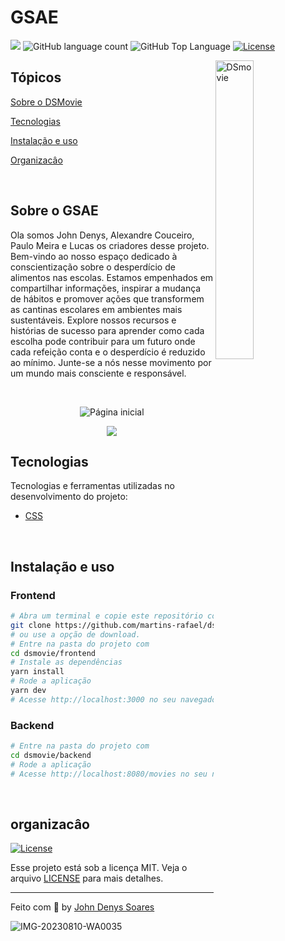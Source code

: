# GSAE

<p>
  <img src="https://img.shields.io/badge/made%20by-John%20Denys%20Soares-793ef9?style=flat-square">
  <img alt="GitHub language count" src="https://user-images.githubusercontent.com/105563572/216619749-510f88a3-8c96-4816-9ff5-e0fafe85ed4b.svg">
  <img alt="GitHub Top Language" src="https://user-images.githubusercontent.com/105563572/216620555-a3cee9f6-5f1f-48b7-9c0a-35140a413dbb.svg">
  <a href="https://opensource.org/licenses/MIT">
    <img alt="License" src="https://user-images.githubusercontent.com/105563572/216620974-e37e4cb0-6fd0-4005-8a43-7f64dd6c02eb.svg">
  </a>
</p>

<img align="right" src="https://github.com/johndj68/gsae/assets/105563572/b101da3d-654b-4556-b4fa-29557ea3905e" width="35%" alt="DSmovie">

## Tópicos 

[Sobre o DSMovie](#sobre-o-dsmovie)

[Tecnologias](#tecnologias)

[Instalação e uso](#instalação-e-uso)

[Organizacâo](#organizacâo)

<br>


## Sobre o GSAE

Ola somos John Denys, Alexandre Couceiro, Paulo Meira e Lucas os criadores desse projeto.
Bem-vindo ao nosso espaço dedicado à conscientização sobre o desperdício de alimentos nas escolas.
Estamos empenhados em compartilhar informações, inspirar a mudança de hábitos
e promover ações que transformem as cantinas escolares em ambientes mais sustentáveis.
Explore nossos recursos e histórias de sucesso para aprender como cada escolha pode contribuir
para um futuro onde cada refeição conta e o desperdício é reduzido ao mínimo. Junte-se a nós nesse
movimento por um mundo mais consciente e responsável.

<br>

<p align="center">
  <img src="https://github.com/johndj68/gsae/assets/105563572/b101da3d-654b-4556-b4fa-29557ea3905e" alt="Página inicial">
</p>

<p align="center">
  <img src="https://github.com/johndj68/gsae/assets/105563572/4a15ecc9-2729-4b68-a597-a664b5d711be">
</p>


## Tecnologias

Tecnologias e ferramentas utilizadas no desenvolvimento do projeto:

- [CSS](https://tailwindcss.com/)

<br>


## Instalação e uso

### Frontend

```bash
# Abra um terminal e copie este repositório com o comando
git clone https://github.com/martins-rafael/dsmovie.git
# ou use a opção de download.
# Entre na pasta do projeto com 
cd dsmovie/frontend
# Instale as dependências
yarn install
# Rode a aplicação
yarn dev
# Acesse http://localhost:3000 no seu navegador.
```

### Backend

```bash
# Entre na pasta do projeto com 
cd dsmovie/backend
# Rode a aplicação
# Acesse http://localhost:8080/movies no seu navegador.
```

<br>



## organizacâo
<a href="">
    <img alt="License" src="https://user-images.githubusercontent.com/105563572/216620974-e37e4cb0-6fd0-4005-8a43-7f64dd6c02eb.svg">
</a>

<br>

Esse projeto está sob a licença MIT. Veja o arquivo [LICENSE](/LICENSE) para mais detalhes.

---

Feito com :purple_heart: by [John Denys Soares](https://github.com/johndj68)






![IMG-20230810-WA0035](https://github.com/johndj68/gsae/assets/105563572/530201b4-b016-4e71-b246-ca7159f43a5b)


